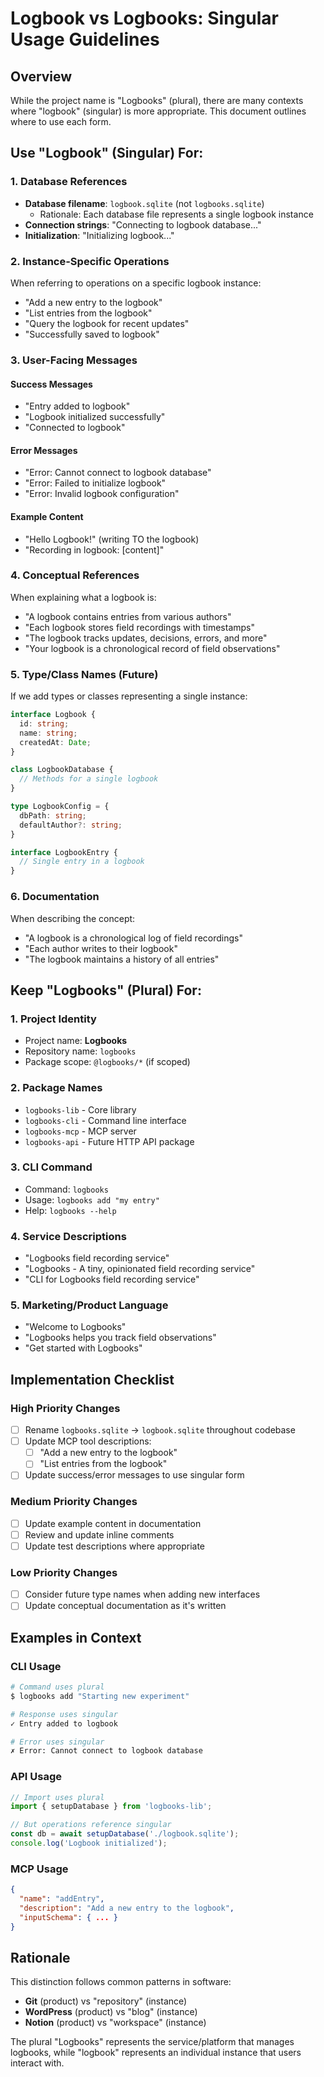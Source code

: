 # Logbook vs Logbooks: Singular Usage Guidelines

## Overview

While the project name is "Logbooks" (plural), there are many contexts where "logbook" (singular) is more appropriate. This document outlines where to use each form.

## Use "Logbook" (Singular) For:

### 1. Database References
- **Database filename**: `logbook.sqlite` (not `logbooks.sqlite`)
  - Rationale: Each database file represents a single logbook instance
- **Connection strings**: "Connecting to logbook database..."
- **Initialization**: "Initializing logbook..."

### 2. Instance-Specific Operations
When referring to operations on a specific logbook instance:
- "Add a new entry to the logbook"
- "List entries from the logbook"
- "Query the logbook for recent updates"
- "Successfully saved to logbook"

### 3. User-Facing Messages
#### Success Messages
- "Entry added to logbook"
- "Logbook initialized successfully"
- "Connected to logbook"

#### Error Messages
- "Error: Cannot connect to logbook database"
- "Error: Failed to initialize logbook"
- "Error: Invalid logbook configuration"

#### Example Content
- "Hello Logbook!" (writing TO the logbook)
- "Recording in logbook: [content]"

### 4. Conceptual References
When explaining what a logbook is:
- "A logbook contains entries from various authors"
- "Each logbook stores field recordings with timestamps"
- "The logbook tracks updates, decisions, errors, and more"
- "Your logbook is a chronological record of field observations"

### 5. Type/Class Names (Future)
If we add types or classes representing a single instance:
```typescript
interface Logbook {
  id: string;
  name: string;
  createdAt: Date;
}

class LogbookDatabase {
  // Methods for a single logbook
}

type LogbookConfig = {
  dbPath: string;
  defaultAuthor?: string;
}

interface LogbookEntry {
  // Single entry in a logbook
}
```

### 6. Documentation
When describing the concept:
- "A logbook is a chronological log of field recordings"
- "Each author writes to their logbook"
- "The logbook maintains a history of all entries"

## Keep "Logbooks" (Plural) For:

### 1. Project Identity
- Project name: **Logbooks**
- Repository name: `logbooks`
- Package scope: `@logbooks/*` (if scoped)

### 2. Package Names
- `logbooks-lib` - Core library
- `logbooks-cli` - Command line interface
- `logbooks-mcp` - MCP server
- `logbooks-api` - Future HTTP API package

### 3. CLI Command
- Command: `logbooks`
- Usage: `logbooks add "my entry"`
- Help: `logbooks --help`

### 4. Service Descriptions
- "Logbooks field recording service"
- "Logbooks - A tiny, opinionated field recording service"
- "CLI for Logbooks field recording service"

### 5. Marketing/Product Language
- "Welcome to Logbooks"
- "Logbooks helps you track field observations"
- "Get started with Logbooks"

## Implementation Checklist

### High Priority Changes
- [ ] Rename `logbooks.sqlite` → `logbook.sqlite` throughout codebase
- [ ] Update MCP tool descriptions:
  - [ ] "Add a new entry to the logbook"
  - [ ] "List entries from the logbook"
- [ ] Update success/error messages to use singular form

### Medium Priority Changes
- [ ] Update example content in documentation
- [ ] Review and update inline comments
- [ ] Update test descriptions where appropriate

### Low Priority Changes
- [ ] Consider future type names when adding new interfaces
- [ ] Update conceptual documentation as it's written

## Examples in Context

### CLI Usage
```bash
# Command uses plural
$ logbooks add "Starting new experiment"

# Response uses singular
✓ Entry added to logbook

# Error uses singular
✗ Error: Cannot connect to logbook database
```

### API Usage
```typescript
// Import uses plural
import { setupDatabase } from 'logbooks-lib';

// But operations reference singular
const db = await setupDatabase('./logbook.sqlite');
console.log('Logbook initialized');
```

### MCP Usage
```json
{
  "name": "addEntry",
  "description": "Add a new entry to the logbook",
  "inputSchema": { ... }
}
```

## Rationale

This distinction follows common patterns in software:
- **Git** (product) vs "repository" (instance)
- **WordPress** (product) vs "blog" (instance)
- **Notion** (product) vs "workspace" (instance)

The plural "Logbooks" represents the service/platform that manages logbooks, while "logbook" represents an individual instance that users interact with.